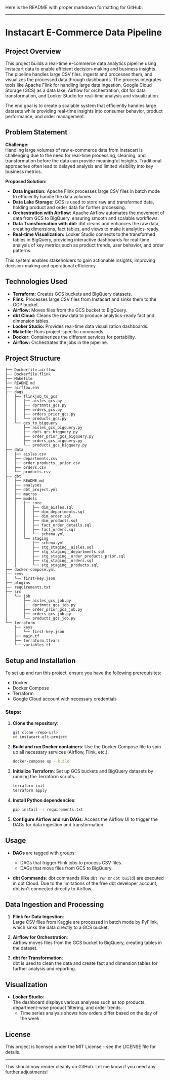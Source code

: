 Here is the README with proper markdown formatting for GitHub:

---

# Instacart E-Commerce Data Pipeline

## Project Overview

This project builds a real-time e-commerce data analytics pipeline using Instacart data to enable efficient decision-making and business insights. The pipeline handles large CSV files, ingests and processes them, and visualizes the processed data through dashboards. The process integrates tools like Apache Flink for handling large data ingestion, Google Cloud Storage (GCS) as a data lake, Airflow for orchestration, dbt for data transformation, and Looker Studio for real-time analysis and visualization.

The end goal is to create a scalable system that efficiently handles large datasets while providing real-time insights into consumer behavior, product performance, and order management.

## Problem Statement

**Challenge:**  
Handling large volumes of raw e-commerce data from Instacart is challenging due to the need for real-time processing, cleaning, and transformation before the data can provide meaningful insights. Traditional approaches often lead to delayed analysis and limited visibility into key business metrics.

**Proposed Solution:**
- **Data Ingestion:** Apache Flink processes large CSV files in batch mode to efficiently handle the data volumes.
- **Data Lake Storage:** GCS is used to store raw and transformed data, holding product and order data for further processing.
- **Orchestration with Airflow:** Apache Airflow automates the movement of data from GCS to BigQuery, ensuring smooth and scalable workflows.
- **Data Transformation with dbt:** dbt cleans and enhances the raw data, creating dimensions, fact tables, and views to make it analytics-ready.
- **Real-time Visualization:** Looker Studio connects to the transformed tables in BigQuery, providing interactive dashboards for real-time analysis of key metrics such as product trends, user behavior, and order patterns.

This system enables stakeholders to gain actionable insights, improving decision-making and operational efficiency.

## Technologies Used

- **Terraform:** Creates GCS buckets and BigQuery datasets.
- **Flink:** Processes large CSV files from Instacart and sinks them to the GCP bucket.
- **Airflow:** Moves files from the GCS bucket to BigQuery.
- **dbt Cloud:** Cleans the raw data to produce analytics-ready fact and dimension tables.
- **Looker Studio:** Provides real-time data visualization dashboards.
- **Makefile:** Runs project-specific commands.
- **Docker:** Containerizes the different services for portability.
- **Airflow:** Orchestrates the jobs in the pipeline.

## Project Structure

```
├── Dockerfile.airflow
├── Dockerfile.flink
├── Makefile
├── README.md
├── airflow.env
├── dags
│   ├── flinkjob_to_gcs
│   │   ├── aisles_gcs.py
│   │   ├── dprtmnts_gcs.py
│   │   ├── orders_gcs.py
│   │   ├── orders_prior_gcs.py
│   │   └── products_gcs.py
│   └── gcs_to_bigquery
│       ├── aisles_gcs_bigquery.py
│       ├── dpts_gcs_bigquery.py
│       ├── order_prior_gcs_bigquery.py
│       ├── orders_gcs_bigquery.py
│       └── products_gcs_bigquery.py
├── data
│   ├── aisles.csv
│   ├── departments.csv
│   ├── order_products__prior.csv
│   ├── orders.csv
│   └── products.csv
├── dbt
│   ├── README.md
│   ├── analyses
│   ├── dbt_project.yml
│   ├── macros
│   ├── models
│   │   ├── core
│   │   │   ├── dim_aisles.sql
│   │   │   ├── dim_departments.sql
│   │   │   ├── dim_order.sql
│   │   │   ├── dim_products.sql
│   │   │   ├── fact_order_details.sql
│   │   │   ├── fact_orders.sql
│   │   │   └── schema.yml
│   │   └── staging
│   │       ├── schema.yml
│   │       ├── stg_staging__aisles.sql
│   │       ├── stg_staging__departments.sql
│   │       ├── stg_staging__order_products_prior.sql
│   │       ├── stg_staging__orders.sql
│   │       └── stg_staging__products.sql
├── docker-compose.yml
├── keys
│   └── first-key.json
├── plugins
├── requirements.txt
├── src
│   └── job
│       ├── aisles_gcs_job.py
│       ├── dprtmnts_gcs_job.py
│       ├── order_prior_gcs_job.py
│       ├── orders_gcs_job.py
│       └── products_gcs_job.py
└── terraform
    ├── keys
    │   └── first-key.json
    ├── main.tf
    ├── terraform.tfvars
    └── variables.tf
```

## Setup and Installation

To set up and run this project, ensure you have the following prerequisites:
- Docker
- Docker Compose
- Terraform
- Google Cloud account with necessary credentials

### Steps:

1. **Clone the repository**:
   ```bash
   git clone <repo-url>
   cd instacart-elt-project
   ```

2. **Build and run Docker containers**:
   Use the Docker Compose file to spin up all necessary services (Airflow, Flink, etc.).
   ```bash
   docker-compose up --build
   ```

3. **Initialize Terraform**:
   Set up GCS buckets and BigQuery datasets by running the Terraform scripts.
   ```bash
   terraform init
   terraform apply
   ```

4. **Install Python dependencies**:
   ```bash
   pip install -r requirements.txt
   ```

5. **Configure Airflow and run DAGs**:
   Access the Airflow UI to trigger the DAGs for data ingestion and transformation.

## Usage

- **DAGs** are tagged with groups:
  - DAGs that trigger Flink jobs to process CSV files.
  - DAGs that move files from GCS to BigQuery.
  
- **dbt Commands**: dbt commands (like `dbt run` or `dbt build`) are executed in dbt Cloud. Due to the limitations of the free dbt developer account, dbt isn't connected directly to Airflow.

## Data Ingestion and Processing

1. **Flink for Data Ingestion**:  
   Large CSV files from Kaggle are processed in batch mode by PyFlink, which sinks the data directly to a GCS bucket.

2. **Airflow for Orchestration**:  
   Airflow moves files from the GCS bucket to BigQuery, creating tables in the dataset.

3. **dbt for Transformation**:  
   dbt is used to clean the data and create fact and dimension tables for further analysis and reporting.

## Visualization

- **Looker Studio**:  
  The dashboard displays various analyses such as top products, department-wise product filtering, and order trends.
  - Time series analysis shows how orders differ based on the day of the week.

## License

This project is licensed under the MIT License - see the LICENSE file for details.

---

This should now render cleanly on GitHub. Let me know if you need any further adjustments!